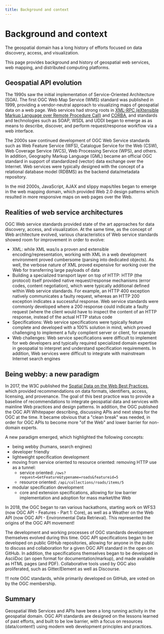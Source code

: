 ```yaml
---
title: Background and context
---
```


# Background and context

The geospatial domain has a long history of efforts focused on data discovery, access, and visualization.

This page provides background and history of geospatial web services, web mapping, and distributed computing platforms.

## Geospatial API evolution

The 1990s saw the initial implementation of Service-Oriented Architecture (SOA).  The first OGC Web Map Service (WMS)
standard was published in 1999, providing a vendor-neutral approach to visualizing maps of geospatial data on a web
page.  Web services had strong roots in [XML-RPC (eXtensible Markup Language over Remote Procedure Call)](http://xmlrpc.com/)
and [CORBA](https://www.omg.org/spec/CCM), and standards and technologies such as SOAP, WSDL and UDDI began to emerge
as as means to describe, discover, and perform request/response workflow via a web interface.

The 2000s saw continued development of OGC Web Service standards such as Web Feature Service (WFS), Catalogue Service
for the Web (CSW), Web Coverage Service (WCS), Web Processing Service (WPS), and others.  In addition, Geography Markup Language (GML)
became an official OGC standard in support of standardized (vector) data exchange over the Internet.  Web services
were typically designed with the concept of a relational database model (RDBMS) as the backend data/metadata repository.

In the mid 2000s, JavaScript, AJAX and slippy maps/tiles began to emerge in the web mapping domain, which provided
Web 2.0 design patterns which resulted in more responsive maps on web pages over the Web.

## Realities of web service architectures

OGC Web service standards provided state of the art approaches for data discovery, access, and visualization.  At
the same time, as the concept of Web architecture evolved, various characteristics of Web service standards showed
room for improvement in order to evolve:

- XML: while XML was/is a proven and extensible encoding/representation, working with XML in a web development
  environment proved cumbersome (parsing into dedicated objects).  As well, the verbose nature of XML proved expensive
  for working over the Web for transferring large payloads of data
- Building a specialized transport layer on top of HTTP: HTTP (the protocol) itself provided native request/response
  mechanisms (error codes, content negotiation), which were typically additional defined within Web service standards.
  For example, an HTTP 400 exception natively communicates a faulty request, whereas an HTTP 200 exception indicates
  a successful response.  Web service standards were commonly developed where a 200 response could indicate a faulty
  request (where the client would have to inspect the content of an HTTP response, instead of the actual HTTP status
  code
- Specifications: Web service specifications were typically feature complete and developed with a 100% solution in mind,
  which proved challenging to implement a fully complient server or client, for example
- Web challenges: Web service specifications were difficult to implement for web developers and typically required
  specialized domain expertise in geospatial to interpret and understand specification requirements.  In addition, Web
  services were difficult to integrate with mainstream Internet search engines

## Being webby: a new paradigm

In 2017, the W3C published the [Spatial Data on the Web Best Practices](https://www.w3.org/TR/sdw-bp), which provided
recommendations on data formats, identifiers, access, licensing, and provenance.  The goal of this best practice was
to provide a baseline of recommendations to integrate geospatial data and services with mainline Web practices and 
design patterns.  In addition, the OGC published the OGC API Whitepaper describing, discussing APIs and next steps
for the OGC at the time.  It became obvious that a "clean break" was needed, in order for OGC APIs to become more
"of the Web" and lower barrier for non-domain experts.

A new paradigm emerged, which highlighted the following concepts:

- being webby (humans, search engines)
- developer friendly
- lightweight specification development
- moving from service oriented to resource oriented: removing HTTP use as a tunnel:
    - service oriented: `/ows?request=GetFeature&typename=roads&featureid=5`
    - resource oriented: `/api/collections/roads/items/5`
- modular specification development
  - core and extension specifications, allowing for low barrier implementation and adoption for mass market/the Web
 
In 2018, the OGC began to ran various hackathons, starting work on WFS3 (now OGC API - Features - Part 1: Core), as well as a Weather on the Web
API (now OGC API - Environmental Data Retrieval).  This represented the origins of the OGC API movement!

The development and working processes of OGC standards development themselves evolved during this time.  OGC API specifications began to be
developed on public GitHub repositories, allowing for anyone in the public to discuss and collaboration for a given OGC API standard in the
open on GitHub.  In addition, the specifications themselves began to be developed in AsciiDoc (an open format for documentation/markup), and
made available as HTML pages (and PDF).  Collaborative tools used by OGC also proliferated, such as Gitter/Element as well as Discourse.

!!! note
    OGC standards, while primarily developed on GitHub, are voted on by the OGC membership.

## Summary

Geospatial Web Services and APIs have been a long running activity in the geospatial domain.  OGC API standards are designed on the lessons
learned of past efforts, and built to be low barrier, with a focus on resources (data/content!) using modern web development
principles and practices.
